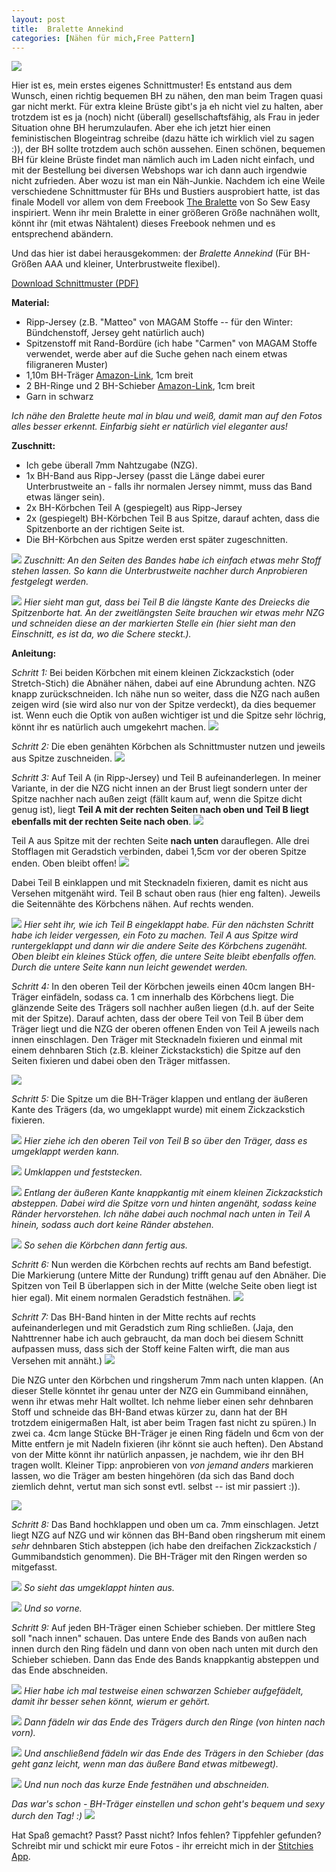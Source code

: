 ```yaml
---
layout: post
title:  Bralette Annekind
categories: [Nähen für mich,Free Pattern]
---
```


![](/images/bralette/bralette-schwarz.png)

Hier ist es, mein erstes eigenes Schnittmuster! Es entstand aus dem Wunsch, einen richtig bequemen BH zu nähen, den man beim Tragen quasi gar nicht merkt.
Für extra kleine Brüste gibt's ja eh nicht viel zu halten, aber trotzdem ist es ja (noch) nicht (überall) gesellschaftsfähig, als Frau in jeder Situation ohne BH herumzulaufen. Aber ehe ich jetzt hier einen feministischen Blogeintrag schreibe (dazu hätte ich wirklich viel zu sagen :)), der BH sollte trotzdem auch schön aussehen. Einen schönen, bequemen BH für kleine Brüste findet man nämlich auch im Laden nicht einfach, und mit der Bestellung bei diversen Webshops war ich dann auch irgendwie nicht zufrieden. Aber wozu ist man ein Näh-Junkie. Nachdem ich eine Weile verschiedene Schnittmuster für BHs und Bustiers ausprobiert hatte, ist das finale Modell vor allem von dem Freebook [The Bralette](https://so-sew-easy.com/bralette-perfect-garment-summer/) von So Sew Easy inspiriert. Wenn ihr mein Bralette in einer größeren Größe nachnähen wollt, könnt ihr (mit etwas Nähtalent) dieses Freebook nehmen und es entsprechend abändern.


Und das hier ist dabei herausgekommen: der *Bralette Annekind* (Für BH-Größen AAA und kleiner, Unterbrustweite flexibel).<br/>

[Download Schnittmuster (PDF)](/images/bralette/Bralette-Annekind.pdf)


**Material:**

* Ripp-Jersey (z.B. "Matteo" von MAGAM Stoffe -- für den Winter: Bündchenstoff, Jersey geht natürlich auch)
* Spitzenstoff mit Rand-Bordüre (ich habe "Carmen" von MAGAM Stoffe verwendet, werde aber auf die Suche gehen nach einem etwas filigraneren Muster)
* 1,10m BH-Träger [Amazon-Link](https://www.amazon.de/dp/B0D3FV1TN6?ref=ppx_yo2ov_dt_b_fed_asin_title), 1cm breit
* 2 BH-Ringe und 2 BH-Schieber [Amazon-Link](https://www.amazon.de/dp/B0D636WXV3?ref=ppx_yo2ov_dt_b_fed_asin_title), 1cm breit
* Garn in schwarz

_Ich nähe den Bralette heute mal in blau und weiß, damit man auf den Fotos alles besser erkennt. Einfarbig sieht er natürlich viel eleganter aus!_

**Zuschnitt:**

* Ich gebe überall 7mm Nahtzugabe (NZG).
* 1x BH-Band aus Ripp-Jersey (passt die Länge dabei eurer Unterbrustweite an - falls ihr normalen Jersey nimmt, muss das Band etwas länger sein).
* 2x BH-Körbchen Teil A (gespiegelt) aus Ripp-Jersey
* 2x (gespiegelt) BH-Körbchen Teil B aus Spitze, darauf achten, dass die Spitzenborte an der richtigen Seite ist.
* Die BH-Körbchen aus Spitze werden erst später zugeschnitten.

![](/images/bralette/bralette-zuschnitt.jpg)
_Zuschnitt: An den Seiten des Bandes habe ich einfach etwas mehr Stoff stehen lassen. So kann die Unterbrustweite nachher durch Anprobieren festgelegt werden._
<br/>

![](/images/bralette/Zuschnitt_teil_B.jpg)
_Hier sieht man gut, dass bei Teil B die längste Kante des Dreiecks die Spitzenborte hat. An der zweitlängsten Seite brauchen wir etwas mehr NZG und schneiden diese an der markierten Stelle ein (hier sieht man den Einschnitt, es ist da, wo die Schere steckt.)._<br/>

**Anleitung:**

_Schritt 1:_ Bei beiden Körbchen mit einem kleinen Zickzackstich (oder Stretch-Stich) die Abnäher nähen, dabei auf eine Abrundung achten. NZG knapp zurückschneiden. Ich nähe nun so weiter, dass die NZG nach außen zeigen wird (sie wird also nur von der Spitze verdeckt), da dies bequemer ist. Wenn euch die Optik von außen wichtiger ist und die Spitze sehr löchrig, könnt ihr es natürlich auch umgekehrt machen.
![](/images/bralette/bralette-abnaeher.jpg)<br/>


_Schritt 2:_ Die eben genähten Körbchen als Schnittmuster nutzen und jeweils aus Spitze zuschneiden.
![](/images/bralette/zuschnitt-teil-B-spitze.jpg)<br/>


_Schritt 3:_ Auf Teil A (in Ripp-Jersey) und Teil B aufeinanderlegen. In meiner Variante, in der die NZG nicht innen an der Brust liegt sondern unter der Spitze nachher nach außen zeigt (fällt kaum auf, wenn die Spitze dicht genug ist), liegt <strong>Teil A mit der rechten Seiten nach oben und Teil B liegt ebenfalls mit der rechten Seite nach oben</strong>.
![](/images/bralette/koerbchen2.jpg)<br/>

Teil A aus Spitze mit der rechten Seite <strong>nach unten</strong> darauflegen. Alle drei Stofflagen mit Geradstich verbinden, dabei 1,5cm vor der oberen Spitze enden. Oben bleibt offen!
![](/images/bralette/koerbchen3.jpg)<br/>


Dabei Teil B einklappen und mit Stecknadeln fixieren, damit es nicht aus Versehen mitgenäht wird. Teil B schaut oben raus (hier eng falten). Jeweils die Seitennähte des Körbchens nähen. Auf rechts wenden.

![](/images/bralette/koerbchen4.jpg)
_Hier seht ihr, wie ich Teil B eingeklappt habe. Für den nächsten Schritt habe ich leider vergessen, ein Foto zu machen. Teil A aus Spitze wird runtergeklappt und dann wir die andere Seite des Körbchens zugenäht. Oben bleibt ein kleines Stück offen, die untere Seite bleibt ebenfalls offen. Durch die untere Seite kann nun leicht gewendet werden._
<br/>


_Schritt 4:_ In den oberen Teil der Körbchen jeweils einen 40cm langen BH-Träger einfädeln, sodass ca. 1 cm innerhalb des Körbchens liegt. Die glänzende Seite des Trägers soll nachher außen liegen (d.h. auf der Seite mit der Spitze). Darauf achten, dass der obere Teil von Teil B über dem Träger liegt und die NZG der oberen offenen Enden von Teil A jeweils nach innen einschlagen. Den Träger mit Stecknadeln fixieren und einmal mit einem dehnbaren Stich (z.B. kleiner Zickstackstich) die Spitze auf den Seiten fixieren und dabei oben den Träger mitfassen.

![](/images/bralette/koerbchen5.jpg)<br/>

_Schritt 5:_ Die Spitze um die BH-Träger klappen und entlang der äußeren Kante des Trägers (da, wo umgeklappt wurde) mit einem Zickzackstich fixieren.

![](/images/bralette/koerbchen6.jpg)
_Hier ziehe ich den oberen Teil von Teil B so über den Träger, dass es umgeklappt werden kann._<br/>

![](/images/bralette/koerbchen7.jpg)
_Umklappen und feststecken._
<br/>

![](/images/bralette/koerbchen8.jpg)
_Entlang der äußeren Kante knappkantig mit einem kleinen Zickzackstich absteppen. Dabei wird die Spitze vorn und hinten angenäht, sodass keine Ränder hervorstehen. Ich nähe dabei auch nochmal nach unten in Teil A hinein, sodass auch dort keine Ränder abstehen._<br/>

![](/images/bralette/koerbchen9.jpg)
_So sehen die Körbchen dann fertig aus._
<br/>


_Schritt 6:_ Nun werden die Körbchen rechts auf rechts am Band befestigt. Die Markierung (untere Mitte der Rundung) trifft genau auf den Abnäher. Die Spitzen von Teil B überlappen sich in der Mitte (welche Seite oben liegt ist hier egal). Mit einem normalen Geradstich festnähen.
![](/images/bralette/koerbchen-annaehen.jpg)<br/>


_Schritt 7:_ Das BH-Band hinten in der Mitte rechts auf rechts aufeinanderlegen und mit Geradstich zum Ring schließen. (Jaja, den Nahttrenner habe ich auch gebraucht, da man doch bei diesem Schnitt aufpassen muss, dass sich der Stoff keine Falten wirft, die man aus Versehen mit annäht.)
![](/images/bralette/band-zunaehen.jpg)<br/>

Die NZG unter den Körbchen und ringsherum 7mm nach unten klappen. (An dieser Stelle könntet ihr genau unter der NZG ein Gummiband einnähen, wenn ihr etwas mehr Halt wolltet. Ich nehme lieber einen sehr dehnbaren Stoff und schneide das BH-Band etwas kürzer zu, dann hat der BH trotzdem einigermaßen Halt, ist aber beim Tragen fast nicht zu spüren.) In zwei ca. 4cm lange Stücke BH-Träger je einen Ring fädeln und 6cm von der Mitte entfern je mit Nadeln fixieren (ihr könnt sie auch heften). Den Abstand von der Mitte könnt ihr natürlich anpassen, je nachdem, wie ihr den BH tragen wollt. Kleiner Tipp: anprobieren von _von jemand anders_ markieren lassen, wo die Träger am besten hingehören (da sich das Band doch ziemlich dehnt, vertut man sich sonst evtl. selbst -- ist mir passiert :)).

![](/images/bralette/ringe.jpg)<br/>


_Schritt 8:_ Das Band hochklappen und oben um ca. 7mm einschlagen. Jetzt liegt NZG auf NZG und wir können das BH-Band oben ringsherum mit einem *sehr* dehnbaren Stich absteppen (ich habe den dreifachen Zickzackstich / Gummibandstich genommen). Die BH-Träger mit den Ringen werden so mitgefasst.

![](/images/bralette/band-schliessen-hinten.jpg)
_So sieht das umgeklappt hinten aus._<br/>

![](/images/bralette/band-schliessen-vorn.jpg)
_Und so vorne._<br/>


_Schritt 9:_ Auf jeden BH-Träger einen Schieber schieben. Der mittlere Steg soll "nach innen" schauen. Das untere Ende des Bands von außen nach innen durch den Ring fädeln und dann von oben nach unten mit durch den Schieber schieben. Dann das Ende des Bands knappkantig absteppen und das Ende abschneiden.

![](/images/bralette/schieber1.jpg)
_Hier habe ich mal testweise einen schwarzen Schieber aufgefädelt, damit ihr besser sehen könnt, wierum er gehört._<br/>

![](/images/bralette/schieber2.jpg)
_Dann fädeln wir das Ende des Trägers durch den Ringe (von hinten nach vorn)._<br/>

![](/images/bralette/schieber3.jpg)
_Und anschließend fädeln wir das Ende des Trägers in den Schieber (das geht ganz leicht, wenn man das äußere Band etwas mitbewegt)._<br/>

![](/images/bralette/schieber4.jpg)
_Und nun noch das kurze Ende festnähen und abschneiden._<br/>

_Das war's schon - BH-Träger einstellen und schon geht's bequem und sexy durch den Tag! :)_
![](/images/bralette/blauer-bh.jpg)

Hat Spaß gemacht? Passt? Passt nicht? Infos fehlen? Tippfehler gefunden? Schreibt mir und schickt mir eure Fotos - ihr erreicht mich in der [Stitchies App](https://www.stitchies.app/).
